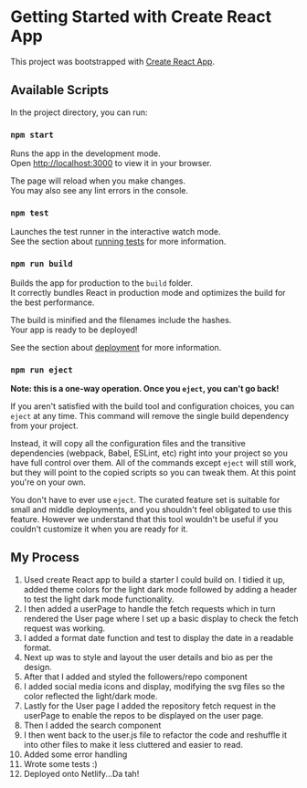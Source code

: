 # Getting Started with Create React App

This project was bootstrapped with [Create React App](https://github.com/facebook/create-react-app).

## Available Scripts

In the project directory, you can run:

### `npm start`

Runs the app in the development mode.\
Open [http://localhost:3000](http://localhost:3000) to view it in your browser.

The page will reload when you make changes.\
You may also see any lint errors in the console.

### `npm test`

Launches the test runner in the interactive watch mode.\
See the section about [running tests](https://facebook.github.io/create-react-app/docs/running-tests) for more information.

### `npm run build`

Builds the app for production to the `build` folder.\
It correctly bundles React in production mode and optimizes the build for the best performance.

The build is minified and the filenames include the hashes.\
Your app is ready to be deployed!

See the section about [deployment](https://facebook.github.io/create-react-app/docs/deployment) for more information.

### `npm run eject`

**Note: this is a one-way operation. Once you `eject`, you can't go back!**

If you aren't satisfied with the build tool and configuration choices, you can `eject` at any time. This command will remove the single build dependency from your project.

Instead, it will copy all the configuration files and the transitive dependencies (webpack, Babel, ESLint, etc) right into your project so you have full control over them. All of the commands except `eject` will still work, but they will point to the copied scripts so you can tweak them. At this point you're on your own.

You don't have to ever use `eject`. The curated feature set is suitable for small and middle deployments, and you shouldn't feel obligated to use this feature. However we understand that this tool wouldn't be useful if you couldn't customize it when you are ready for it.

## My Process ##

1) Used create React app to build a starter I could build on.  I tidied it up, added theme colors for the light dark mode followed by adding a header to test the light dark mode functionality.
2) I then added a userPage to handle the fetch requests which in turn rendered the User page where I set up a basic display to check the fetch request was working.
3) I added a format date function and test to display the date in a readable format.
4) Next up was to style and layout the user details and bio as per the design.
5) After that I added and styled the followers/repo component
6) I added social media icons and display, modifying the svg files so the color reflected the light/dark mode.
7) Lastly for the User page I added the repository fetch request in the userPage to enable the repos to be displayed on the user page.
8) Then I added the search component
9) I then went back to the user.js file to refactor the code and reshuffle it into other files to make it less cluttered and easier to read.
10) Added some error handling
11) Wrote some tests :)
12) Deployed onto Netlify...Da tah!
   









